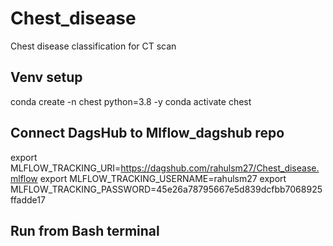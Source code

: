 # Chest_disease
Chest disease classification for CT scan

## Venv setup 
conda create -n chest python=3.8 -y
conda activate chest

## Connect DagsHub to Mlflow_dagshub repo

export MLFLOW_TRACKING_URI=https://dagshub.com/rahulsm27/Chest_disease.mlflow 
export MLFLOW_TRACKING_USERNAME=rahulsm27 
export MLFLOW_TRACKING_PASSWORD=45e26a78795667e5d839dcfbb7068925ffadde17 


## Run from Bash terminal


